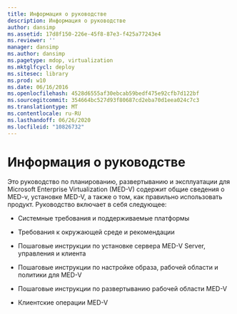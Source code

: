 ```yaml
---
title: Информация о руководстве
description: Информация о руководстве
author: dansimp
ms.assetid: 17d8f150-226e-45f8-87e3-f425a77243e4
ms.reviewer: ''
manager: dansimp
ms.author: dansimp
ms.pagetype: mdop, virtualization
ms.mktglfcycl: deploy
ms.sitesec: library
ms.prod: w10
ms.date: 06/16/2016
ms.openlocfilehash: 4528d6555af30ebcab59bedf475e92cfb7d122bf
ms.sourcegitcommit: 354664bc527d93f80687cd2eba70d1eea024c7c3
ms.translationtype: MT
ms.contentlocale: ru-RU
ms.lasthandoff: 06/26/2020
ms.locfileid: "10826732"
---
```

# Информация о руководстве


Это руководство по планированию, развертыванию и эксплуатации для Microsoft Enterprise Virtualization (MED-V) содержит общие сведения о MED-v, установке MED-V, а также о том, как правильно использовать продукт. Руководство включает в себя следующее:

-   Системные требования и поддерживаемые платформы

-   Требования к окружающей среде и рекомендации

-   Пошаговые инструкции по установке сервера MED-V Server, управления и клиента

-   Пошаговые инструкции по настройке образа, рабочей области и политики для MED-V

-   Пошаговые инструкции по развертыванию рабочей области MED-V

-   Клиентские операции MED-V

 

 





